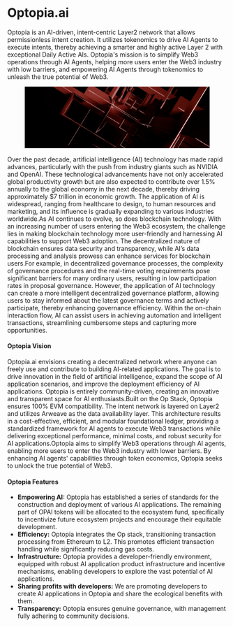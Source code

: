 # Optopia.ai

Optopia is an AI-driven, intent-centric Layer2 network that allows permissionless intent creation. It utilizes tokenomics to drive AI Agents to execute intents, thereby achieving a smarter and highly active Layer 2 with exceptional Daily Active AIs. Optopia's mission is to simplify Web3 operations through AI Agents, helping more users enter the Web3 industry with low barriers, and empowering AI Agents through tokenomics to unleash the true potential of Web3.

<figure><img src="../.gitbook/assets/03 (1).png" alt=""><figcaption></figcaption></figure>

Over the past decade, artificial intelligence (AI) technology has made rapid advances, particularly with the push from industry giants such as NVIDIA and OpenAI. These technological advancements have not only accelerated global productivity growth but are also expected to contribute over 1.5% annually to the global economy in the next decade, thereby driving approximately $7 trillion in economic growth. The application of AI is widespread, ranging from healthcare to design, to human resources and marketing, and its influence is gradually expanding to various industries worldwide.As AI continues to evolve, so does blockchain technology. With an increasing number of users entering the Web3 ecosystem, the challenge lies in making blockchain technology more user-friendly and harnessing AI capabilities to support Web3 adoption. The decentralized nature of blockchain ensures data security and transparency, while AI’s data processing and analysis prowess can enhance services for blockchain users.For example, in decentralized governance processes, the complexity of governance procedures and the real-time voting requirements pose significant barriers for many ordinary users, resulting in low participation rates in proposal governance. However, the application of AI technology can create a more intelligent decentralized governance platform, allowing users to stay informed about the latest governance terms and actively participate, thereby enhancing governance efficiency. Within the on-chain interaction flow, AI can assist users in achieving automation and intelligent transactions, streamlining cumbersome steps and capturing more opportunities.

#### Optopia Vision <a href="#optopia-vision" id="optopia-vision"></a>

Optopia.ai envisions creating a decentralized network where anyone can freely use and contribute to building AI-related applications. The goal is to drive innovation in the field of artificial intelligence, expand the scope of AI application scenarios, and improve the deployment efficiency of AI applications. Optopia is entirely community-driven, creating an innovative and transparent space for AI enthusiasts.Built on the Op Stack, Optopia ensures 100% EVM compatibility. The intent network is layered on Layer2 and utilizes Arweave as the data availability layer. This architecture results in a cost-effective, efficient, and modular foundational ledger, providing a standardized framework for AI agents to execute Web3 transactions while delivering exceptional performance, minimal costs, and robust security for AI applications.Optopia aims to simplify Web3 operations through AI agents, enabling more users to enter the Web3 industry with lower barriers. By enhancing AI agents' capabilities through token economics, Optopia seeks to unlock the true potential of Web3.

#### Optopia Features <a href="#optopia-features" id="optopia-features"></a>

* **Empowering AI:** Optopia has established a series of standards for the construction and deployment of various AI applications. The remaining part of OPAI tokens will be allocated to the ecosystem fund, specifically to incentivize future ecosystem projects and encourage their equitable development.
* **Efficiency:** Optopia integrates the Op stack, transitioning transaction processing from Ethereum to L2. This promotes efficient transaction handling while significantly reducing gas costs.
* **Infrastructure:** Optopia provides a developer-friendly environment, equipped with robust AI application product infrastructure and incentive mechanisms, enabling developers to explore the vast potential of AI applications.
* **Sharing profits with developers:** We are promoting developers to create AI applications in Optopia and share the ecological benefits with them.
* **Transparency:** Optopia ensures genuine governance, with management fully adhering to community decisions.
